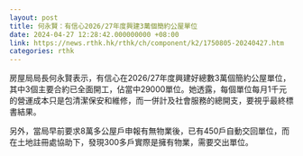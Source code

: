 ```yaml
---
layout: post
title: 何永賢：有信心2026/27年度興建3萬個簡約公屋單位
date: 2024-04-27 12:28:42.000000000 +08:00
link: https://news.rthk.hk/rthk/ch/component/k2/1750805-20240427.htm
categories: rthk
---
```


房屋局局長何永賢表示，有信心在2026/27年度興建好總數3萬個簡約公屋單位，其中3個主要合約已全面開工，佔當中29000單位。她透露，每個單位每月1千元的營運成本只是包清潔保安和維修，而一併計及社會服務的總開支，要視乎最終標書結果。

另外，當局早前要求8萬多公屋戶申報有無物業後，已有450戶自動交回單位，而在土地註冊處協助下，發現300多戶實際是擁有物業，需要交出單位。

